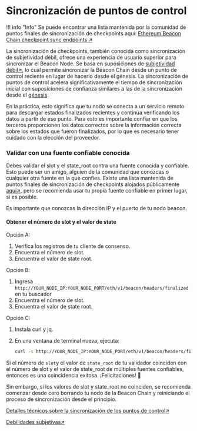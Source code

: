 # Sincronización de puntos de control



!!! info "Info"
    Se puede encontrar una lista mantenida por la comunidad de puntos finales de sincronización de checkpoints aquí: [Ethereum Beacon Chain checkpoint sync endpoints ↗](https://eth-clients.github.io/checkpoint-sync-endpoints/)&#x20;

La sincronización de checkpoints, también conocida como sincronización de subjetividad débil, ofrece una experiencia de usuario superior para sincronizar el Beacon Node. Se basa en suposiciones de  [subjetividad débil↗](https://ethereum.org/en/developers/docs/consensus-mechanisms/pos/weak-subjectivity), lo cual permite sincronizar la Beacon Chain desde un punto de control  reciente en lugar de hacerlo desde el génesis. La sincronización de puntos de control acelera significativamente el tiempo de sincronización inicial con suposiciones de confianza similares a las de la sincronización desde el [génesis](../../staking-glossary#genesis-block).

En la práctica, esto significa que tu nodo se conecta a un servicio remoto para descargar estados finalizados recientes y continúa verificando los datos a partir de ese punto. Para esto es importante confiar en que los terceros proporcionen los datos correctos sobre la información correcta sobre los estados que fueron finalizados, por lo que es necesario tener cuidado con la elección del proveedor.

### Validar con una fuente confiable conocida&#x20;

Debes validar el slot y el state\_root contra una fuente conocida y confiable. Esto puede ser un amigo, alguien de la comunidad que conozcas o cualquier otra fuente en la que confíes. Existe una lista mantenida de puntos finales de sincronización de checkpoints alojados públicamente [aquí↗](https://eth-clients.github.io/checkpoint-sync-endpoints/),  pero se recomienda usar tu propia fuente confiable en primer lugar, si es posible.&#x20;

Es importante que conozcas la dirección IP y el puerto de tu nodo beacon.



#### Obtener el número de slot y el valor de state&#x20;

Opción A:

1. Verifica los registros de tu cliente de consenso.
2. Encuentra el número de slot.
3. &#x20;Encuentra el valor de state root.

Opción B:

1. Ingresa `http://YOUR_NODE_IP:YOUR_NODE_PORT/eth/v1/beacon/headers/finalized` en tu buscador
2. Encuentra el número de slot.
3. &#x20;Encuentra el valor de state root.

Opción C:

1. Instala curl y jq.
2.  En una ventana de terminal nueva, ejecuta:

    ```bash
    curl -s http://YOUR_NODE_IP:YOUR_NODE_PORT/eth/v1/beacon/headers/finalized | jq .'data.header.message'
    ```

Si el número de `slot`y el valor de `state_root` de tu validador coinciden con el número de slot y el valor de state\_root de múltiples fuentes confiables, entonces es una coincidencia exitosa. ¡Felicitaciones! 🎉

Sin embargo, si los valores de slot y state\_root no coinciden, se recomienda comenzar desde cero borrando tu nodo de la Beacon Chain y reiniciando el proceso de sincronización desde el principio.&#x20;

[Detalles técnicos sobre la sincronización de los puntos de control↗](https://notes.ethereum.org/@djrtwo/ws-sync-in-practice)

[Debilidades subjetivas↗](https://ethereum.org/en/developers/docs/consensus-mechanisms/pos/weak-subjectivity)
